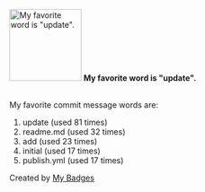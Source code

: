 <img src="https://my-badges.github.io/my-badges/favorite-word.png" alt="My favorite word is &quot;update&quot;." title="My favorite word is &quot;update&quot;." width="128">
<strong>My favorite word is &quot;update&quot;.</strong>
<br><br>

My favorite commit message words are:

1. update (used 81 times)
2. readme.md (used 32 times)
3. add (used 23 times)
4. initial (used 17 times)
5. publish.yml (used 17 times)


Created by <a href="https://github.com/my-badges/my-badges">My Badges</a>